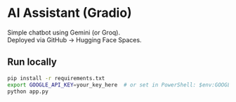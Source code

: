 # AI Assistant (Gradio)

Simple chatbot using Gemini (or Groq).  
Deployed via GitHub → Hugging Face Spaces.

## Run locally
```bash
pip install -r requirements.txt
export GOOGLE_API_KEY=your_key_here  # or set in PowerShell: $env:GOOGLE_API_KEY="..."
python app.py

